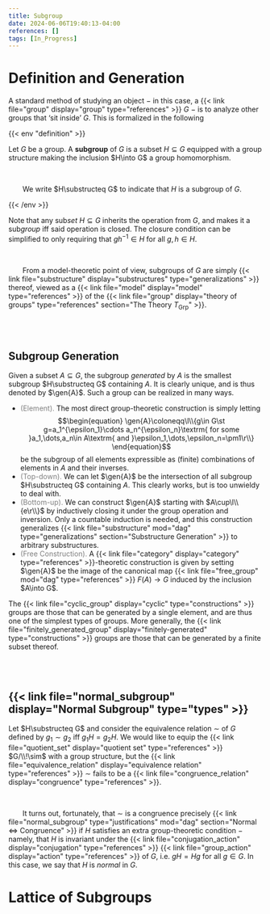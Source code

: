 ```yaml
---
title: Subgroup
date: 2024-06-06T19:40:13-04:00
references: []
tags: [In_Progress]
---
```


# Definition and Generation

A standard method of studying an object $-$ in this case, a {{< link file="group" display="group" type="references" >}} $G$ $-$ is to analyze other groups that ‘sit inside’ $G$. This is formalized in the following

{{< env "definition" >}}

Let $G$ be a group. A **subgroup** of $G$ is a subset $H\subseteq G$ equipped with a group structure making the inclusion $H\into G$ a group homomorphism.

<br>

&emsp;&emsp;We write $H\substructeq G$ to indicate that $H$ is a subgroup of $G$.

{{< /env >}}

Note that any sub*set* $H\subseteq G$ inherits the operation from $G$, and makes it a sub*group* iff said operation is closed. The closure condition can be simplified to only requiring that $gh^{-1}\in H$ for all $g,h\in H$.

<br>

&emsp;&emsp;From a model-theoretic point of view, subgroups of $G$ are simply {{< link file="substructure" display="substructures" type="generalizations" >}} thereof, viewed as a {{< link file="model" display="model" type="references" >}} of the {{< link file="group" display="theory of groups" type="references" section="The Theory $T_\textrm{Grp}$" >}}.

<br><br>

## Subgroup Generation

Given a subset $A\subseteq G$, the subgroup *generated* by $A$ is the smallest subgroup $H\substructeq G$ containing $A$. It is clearly unique, and is thus denoted by $\gen{A}$. Such a group can be realized in many ways.
* <span style="color:gray">(Element).</span> The most direct group-theoretic construction is simply letting
$$\begin{equation}
    \gen{A}\coloneqq\l\\{g\in G\st g=a_1^{\epsilon_1}\cdots a_n^{\epsilon_n}\textrm{ for some }a_1,\dots,a_n\in A\textrm{ and }\epsilon_1,\dots,\epsilon_n=\pm1\r\\}
\end{equation}$$
be the subgroup of all elements expressible as (finite) combinations of elements in $A$ and their inverses.
* <span style="color:gray">(Top-down).</span> We can let $\gen{A}$ be the intersection of all subgroup $H\substructeq G$ containing $A$. This clearly works, but is too unwieldy to deal with.
* <span style="color:gray">(Bottom-up).</span> We can construct $\gen{A}$ starting with $A\cup\l\\{e\r\\}$ by inductively closing it under the group operation and inversion. Only a countable induction is needed, and this construction generalizes {{< link file="substructure" mod="dag" type="generalizations" section="Substructure Generation" >}} to arbitrary substructures.
* <span style="color:gray">(Free Construction).</span> A {{< link file="category" display="category" type="references" >}}-theoretic construction is given by setting $\gen{A}$ be the image of the canonical map {{< link file="free_group" mod="dag" type="references" >}} $F(A)\to G$ induced by the inclusion $A\into G$.

The {{< link file="cyclic_group" display="cyclic" type="constructions" >}} groups are those that can be generated by a single element, and are thus one of the simplest types of groups. More generally, the {{< link file="finitely_generated_group" display="finitely-generated" type="constructions" >}} groups are those that can be generated by a finite subset thereof.

<br><br>

## {{< link file="normal_subgroup" display="Normal Subgroup" type="types" >}}

Let $H\substructeq G$ and consider the equivalence relation $\sim$ of $G$ defined by $g_1\sim g_2$ iff $g_1H=g_2H$. We would like to equip the {{< link file="quotient_set" display="quotient set" type="references" >}} $G/\\!\sim$ with a group structure, but the {{< link file="equivalence_relation" display="equivalence relation" type="references" >}} $\sim$ fails to be a {{< link file="congruence_relation" display="congruence" type="references" >}}.

<br>

&emsp;&emsp;It turns out, fortunately, that $\sim$ is a congruence precisely {{< link file="normal_subgroup" type="justifications" mod="dag" section="Normal $\Leftrightarrow$ Congruence" >}} if $H$ satisfies an extra group-theoretic condition $-$ namely, that $H$ is invariant under the {{< link file="conjugation_action" display="conjugation" type="references" >}} {{< link file="group_action" display="action" type="references" >}} of $G$, i.e. $gH=Hg$ for all $g\in G$. In this case, we say that $H$ is *normal* in $G$.

# Lattice of Subgroups
